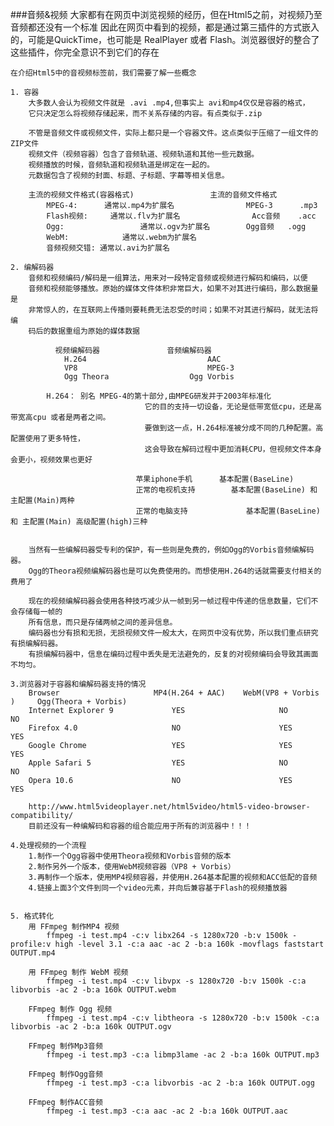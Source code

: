 ###音频&视频
	大家都有在网页中浏览视频的经历，但在Html5之前，对视频乃至音频都还没有一个标准
	因此在网页中看到的视频，都是通过第三插件的方式嵌入的，可能是QuickTime，也可能是
	RealPlayer 或者 Flash。浏览器很好的整合了这些插件，你完全意识不到它们的存在
	
	在介绍Html5中的音视频标签前，我们需要了解一些概念

	1. 容器
		大多数人会认为视频文件就是 .avi .mp4,但事实上 avi和mp4仅仅是容器的格式，
		它只决定怎么将视频存储起来，而不关系存储的内容。有点类似于.zip
	
		不管是音频文件或视频文件，实际上都只是一个容器文件。这点类似于压缩了一组文件的ZIP文件
		视频文件（视频容器）包含了音频轨道、视频轨道和其他一些元数据。
		视频播放的时候，音频轨道和视频轨道是绑定在一起的。
		元数据包含了视频的封面、标题、子标题、字幕等相关信息。
		
		主流的视频文件格式(容器格式)					主流的音频文件格式
			MPEG-4:	     通常以.mp4为扩展名				MPEG-3  	.mp3
			Flash视频: 	 通常以.flv为扩展名				Acc音频    .acc
			Ogg:	    		 通常以.ogv为扩展名		Ogg音频	.ogg
			WebM:	    	 通常以.webm为扩展名
			音频视频交错: 通常以.avi为扩展名
							
	2. 编解码器
		音频和视频编码/解码是一组算法，用来对一段特定音频或视频进行解码和编码，以便
		音频和视频能够播放。原始的媒体文件体积非常巨大，如果不对其进行编码，那么数据量是
		非常惊人的，在互联网上传播则要耗费无法忍受的时间；如果不对其进行解码，就无法将编
		码后的数据重组为原始的媒体数据
		
		      视频编解码器			   音频编解码器			 
				H.264			    			AAC
				VP8								MPEG-3
				Ogg Theora					Ogg Vorbis
			
			H.264： 别名 MPEG-4的第十部分,由MPEG研发并于2003年标准化
								  它的目的支持一切设备，无论是低带宽低cpu，还是高带宽高cpu 或者是两者之间。
								  要做到这一点，H.264标准被分成不同的几种配置。高配置使用了更多特性，
								  这会导致在解码过程中更加消耗CPU，但视频文件本身会更小，视频效果也更好 
								  
								苹果iphone手机		基本配置(BaseLine)
								正常的电视机支持        基本配置(BaseLine) 和 主配置(Main)两种
								正常的电脑支持  	        基本配置(BaseLine) 和 主配置(Main) 高级配置(high)三种
								   
			
		当然有一些编解码器受专利的保护，有一些则是免费的，例如Ogg的Vorbis音频编解码器。
		Ogg的Theora视频编解码器也是可以免费使用的。而想使用H.264的话就需要支付相关的费用了
		
		现在的视频编解码器会使用各种技巧减少从一帧到另一帧过程中传递的信息数量，它们不会存储每一帧的
		所有信息，而只是存储两帧之间的差异信息。
		编码器也分有损和无损，无损视频文件一般太大，在网页中没有优势，所以我们重点研究有损编解码器。
		有损编解码器中，信息在编码过程中丢失是无法避免的，反复的对视频编码会导致其画面不均匀。
		
	3.浏览器对于容器和编解码器支持的情况
		Browser						MP4(H.264 + AAC)	WebM(VP8 + Vorbis )		Ogg(Theora + Vorbis)
		Internet Explorer 9				YES						NO					NO
		Firefox 4.0						NO						YES					YES
		Google Chrome 					YES						YES					YES
		Apple Safari 5					YES						NO					NO
		Opera 10.6						NO						YES					YES
		
		http://www.html5videoplayer.net/html5video/html5-video-browser-compatibility/
		目前还没有一种编解码和容器的组合能应用于所有的浏览器中！！！
		
	4.处理视频的一个流程
		1.制作一个Ogg容器中使用Theora视频和Vorbis音频的版本
		2.制作另外一个版本，使用WebM视频容器（VP8 + Vorbis）
		3.再制作一个版本，使用MP4视频容器，并使用H.264基本配置的视频和ACC低配的音频
		4.链接上面3个文件到同一个video元素，并向后兼容基于Flash的视频播放器	
		
		
	5. 格式转化
		用 FFmpeg 制作MP4 视频
			ffmpeg -i test.mp4 -c:v libx264 -s 1280x720 -b:v 1500k -profile:v high -level 3.1 -c:a aac -ac 2 -b:a 160k -movflags faststart OUTPUT.mp4
		
		用 FFmpeg 制作 WebM 视频
			ffmpeg -i test.mp4 -c:v libvpx -s 1280x720 -b:v 1500k -c:a libvorbis -ac 2 -b:a 160k OUTPUT.webm
		
		FFmpeg 制作 Ogg 视频
			ffmpeg -i test.mp4 -c:v libtheora -s 1280x720 -b:v 1500k -c:a libvorbis -ac 2 -b:a 160k OUTPUT.ogv
		
		FFmpeg 制作Mp3音频
			ffmpeg -i test.mp3 -c:a libmp3lame -ac 2 -b:a 160k OUTPUT.mp3
			
		FFmpeg 制作Ogg音频
			ffmpeg -i test.mp3 -c:a libvorbis -ac 2 -b:a 160k OUTPUT.ogg
		
		FFmpeg 制作ACC音频	
			ffmpeg -i test.mp3 -c:a aac -ac 2 -b:a 160k OUTPUT.aac
			
	
	
	
